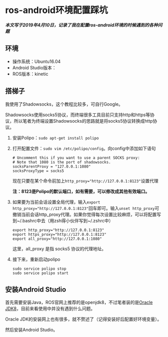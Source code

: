 # ros-android环境配置踩坑

***本文写于2019年4月10日，记录了我在配置ros-android环境的时候遇到的各种问题***

## 环境

* 操作系统：Ubuntu16.04
* Android Studio版本：
* ROS版本：kinetic

## 搭梯子

我使用了Shadowsocks，这个教程比较多，可自行Google。

Shadowsocks使用socks5协议，而终端很多工具目前只支持http和https等协议，所以笔者为终端设置Shadowsocks的思路就是将socks5协议转换成http协议。

1. 安装Polipo：`sudo apt-get install polipo`

2. 打开配置文件：`sudo vim /etc/polipo/config`。向config中添加如下语句

   ```
   # Uncomment this if you want to use a parent SOCKS proxy:
   # Note that 1080 is the port of shadowsocks.
   socksParentProxy = "127.0.0.1:1080"
   socksProxyType = socks5
   ```

   现在只要在某个命令前加上`http_proxy="http://127.0.0.1:8123"`设置代理

   **注：8123是Polipo的默认端口，如有需要，可以修改成其他有效端口。**

3. 如果要为当前会话设置全局代理，输入`export http_proxy="http://127.0.0.1:8123"`回车即可。输入`unset http_proxy`可撤销当前会话http_proxy代理。如果你觉得每次设置比较麻烦，可以将配置写到~/.bashrc中去（用zsh得小伙伴写到~/.zshrc中）

   ```
   export http_proxy="http://127.0.0.1:8123"
   export https_proxy="http://127.0.0.1:8123"
   export all_proxy="http://127.0.0.1:1080"
   ```

   这里，all_proxy 是指 socks5 协议的代理地址。

4. 接下来，重新启动polipo

   ```
   sudo service polipo stop
   sudo service polipo start
   ```

   

## 安装Android Studio

首先需要安装Java，ROS官网上推荐的是openjdk8，不过笔者装的是[Oracle JDK8](https://www.oracle.com/technetwork/cn/java/javase/downloads/jdk8-downloads-2133151-zhs.html)，目前来看使用中并没有遇到什么问题。

Oracle JDK的安装网上也有很多，就不赘述了（记得安装好后配置好环境变量）。

然后安装Android Studio。